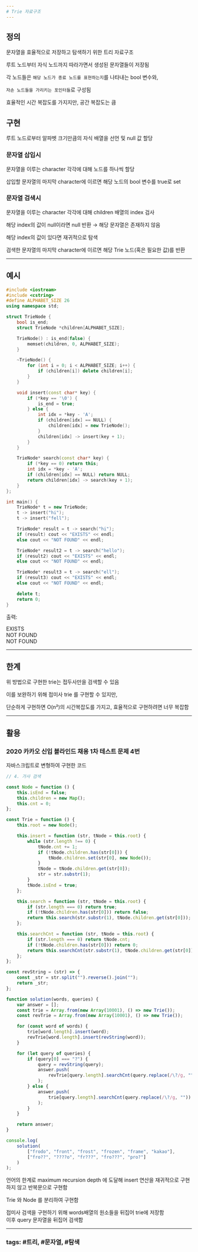 ```yaml
---
# Trie 자료구조
---
```


## 정의

문자열을 효율적으로 저장하고 탐색하기 위한 트리 자료구조

루트 노드부터 자식 노드까지 따라가면서 생성된 문자열들이 저장됨

각 노드들은 `해당 노드가 종료 노드를 표현하는지`를  나타내는 bool 변수와,

`자손 노드들을 가리키는 포인터들`로 구성됨

효율적인 시간 복잡도를 가지지만, 공간 복잡도는 큼

## 구현

루트 노드로부터 알파벳 크기만큼의 자식 배열을 선언 및 null 값 할당

### 문자열 삽입시

문자열을 이루는 character 각각에 대해 노드를 하나씩 할당

삽입할 문자열의 마지막 character에 이르면 해당 노드의 bool 변수를 true로 set

### 문자열 검색시

문자열을 이루는 character 각각에 대해 children 배열의 index 검사

해당 index의 값이 null이라면 null 반환 → 해당 문자열은 존재하지 않음

해당 index의 값이 있다면 재귀적으로 탐색

검색한 문자열의 마지막 character에 이르면 해당 Trie 노드(혹은 필요한 값)를 반환

---

## 예시

```cpp
#include <iostream>
#include <cstring>
#define ALPHABET_SIZE 26
using namespace std;

struct TrieNode {
	bool is_end;
	struct TrieNode *children[ALPHABET_SIZE];

	TrieNode() : is_end(false) {
		memset(children, 0, ALPHABET_SIZE);
	}

	~TrieNode() {
		for (int i = 0; i < ALPHABET_SIZE; i++) {
			if (children[i]) delete children[i];
		}
	}

	void insert(const char* key) {
		if (*key == '\0') {
			is_end = true;
		} else {
			int idx = *key - 'A';
			if (children[idx] == NULL) {
				children[idx] = new TrieNode();
			}
			children[idx] -> insert(key + 1);
		}
	}

	TrieNode* search(const char* key) {
		if (*key == 0) return this;
		int idx = *key - 'A';
		if (children[idx] == NULL) return NULL;
		return children[idx] -> search(key + 1);
	}
};

int main() {
	TrieNode* t = new TrieNode;
	t -> insert("hi");
	t -> insert("fell");

	TrieNode* result = t -> search("hi");
	if (result) cout << "EXISTS" << endl;
	else cout << "NOT FOUND" << endl;

	TrieNode* result2 = t -> search("hello");
	if (result2) cout << "EXISTS" << endl;
	else cout << "NOT FOUND" << endl;

	TrieNode* result3 = t -> search("ell");
	if (result3) cout << "EXISTS" << endl;
	else cout << "NOT FOUND" << endl;

	delete t;
	return 0;
}
```

출력:

EXISTS  
NOT FOUND  
NOT FOUND  

---

## 한계

위 방법으로 구현한 trie는 접두사만을 검색할 수 있음

이를 보완하기 위해 접미사 trie 를 구현할 수 있지만,

단순하게 구현하면 O(n²)의 시간복잡도를 가지고, 효율적으로 구현하려면 너무 복잡함

---

## 활용

### 2020 카카오 신입 블라인드 채용 1차 테스트 문제 4번

자바스크립트로 변형하여 구현한 코드

```jsx
// 4. 가사 검색

const Node = function () {
	this.isEnd = false;
	this.children = new Map();
	this.cnt = 0;
};

const Trie = function () {
	this.root = new Node();

	this.insert = function (str, tNode = this.root) {
		while (str.length !== 0) {
			tNode.cnt += 1;
			if (!tNode.children.has(str[0])) {
				tNode.children.set(str[0], new Node());
			}
			tNode = tNode.children.get(str[0]);
			str = str.substr(1);
		}
		tNode.isEnd = true;
	};

	this.search = function (str, tNode = this.root) {
		if (str.length === 0) return true;
		if (!tNode.children.has(str[0])) return false;
		return this.search(str.substr(1), tNode.children.get(str[0]));
	};

	this.searchCnt = function (str, tNode = this.root) {
		if (str.length === 0) return tNode.cnt;
		if (!tNode.children.has(str[0])) return 0;
		return this.searchCnt(str.substr(1), tNode.children.get(str[0]));
	};
};

const revString = (str) => {
	const _str = str.split("").reverse().join("");
	return _str;
};

function solution(words, queries) {
	var answer = [];
	const trie = Array.from(new Array(10001), () => new Trie());
	const revTrie = Array.from(new Array(10001), () => new Trie());

	for (const word of words) {
		trie[word.length].insert(word);
		revTrie[word.length].insert(revString(word));
	}

	for (let query of queries) {
		if (query[0] === "?") {
			query = revString(query);
			answer.push(
				revTrie[query.length].searchCnt(query.replace(/\?/g, ""))
			);
		} else {
			answer.push(
				trie[query.length].searchCnt(query.replace(/\?/g, ""))
			);
		}
	}

	return answer;
}

console.log(
	solution(
		["frodo", "front", "frost", "frozen", "frame", "kakao"],
		["fro??", "????o", "fr???", "fro???", "pro?"]
	)
);
```

언어의 한계로 maximum recursion depth 에 도달해 insert 연산을 재귀적으로 구현하지 않고 반복문으로 구현함

Trie 와 Node 를 분리하여 구현함

접미사 검색을 구현하기 위해 words배열의 원소들을 뒤집어 trie에 저장함  
이후 query 문자열을 뒤집어 검색함

---
### tags: #트리, #문자열, #탐색